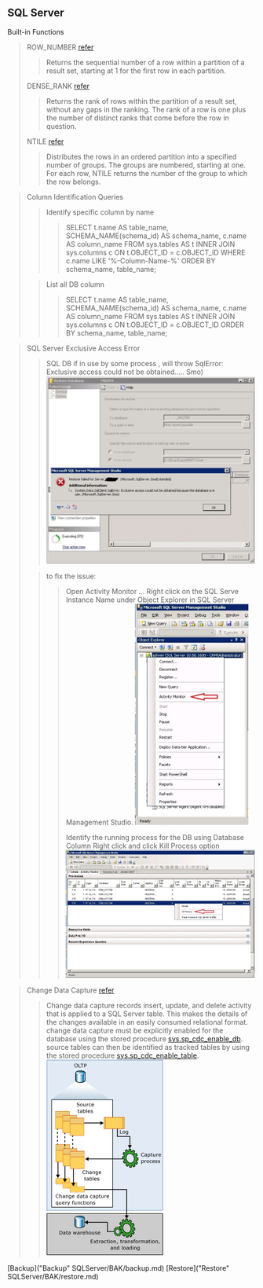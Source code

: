 **SQL Server**
-

Built-in Functions

>ROW_NUMBER [refer](http://msdn.microsoft.com/en-IN/library/ms186734.aspx "")
>>Returns the sequential number of a row within a partition of a result set, starting at 1 for the first row in each partition. 
>
>DENSE_RANK [refer](http://msdn.microsoft.com/en-IN/library/ms173825.aspx "")
>>Returns the rank of rows within the partition of a result set, without any gaps in the ranking. The rank of a row is one plus the number of distinct ranks that come before the row in question. 
> 
>NTILE [refer](http://msdn.microsoft.com/en-IN/library/ms175126.aspx "")
>>Distributes the rows in an ordered partition into a specified number of groups. The groups are numbered, starting at one. For each row, NTILE returns the number of the group to which the row belongs. 


>Column Identification Queries
> >Identify specific column by name
> >> SELECT t.name AS table_name, SCHEMA_NAME(schema_id) AS schema_name, c.name AS column_name FROM sys.tables AS t INNER JOIN sys.columns c ON t.OBJECT_ID = c.OBJECT_ID WHERE c.name LIKE '%-Column-Name-%' ORDER BY schema_name, table_name;
>
> >List all DB column
> >>SELECT t.name AS table_name, SCHEMA_NAME(schema_id) AS schema_name, c.name AS column_name FROM sys.tables AS t INNER JOIN sys.columns c ON t.OBJECT_ID = c.OBJECT_ID ORDER BY schema_name, table_name; 



> SQL Server Exclusive Access Error
> >SQL DB if in use by some process , will throw SqlError: Exclusive access could not be obtained..... Smo)
![Restore Exclusive Access not granted](SQLServer/RestoreExclusiveAccess.jpg)
>
> >to fix the issue:
> >>Open Activity Monitor ... Right click on the SQL Serve Instance Name under Object Explorer in SQL Server Management Studio.
![Activity Monitor](SQLServer/ActivityMonitor.jpg)
> >> 
> >>Identify the running process for the DB using Database Column
> >>Right click and click Kill Process option
![Kill Sql Process](SQLServer/ActivityMonitorKillProcess.jpg)


> Change Data Capture [refer](https://msdn.microsoft.com/en-us/library/cc645937%28v=sql.110%29.aspx "")
> >Change data capture records insert, update, and delete activity that is applied to a SQL Server table. 
> >This makes the details of the changes available in an easily consumed relational format.
> >change data capture must be explicitly enabled for the database using the stored procedure [sys.sp_cdc_enable_db](https://msdn.microsoft.com/en-us/library/bb510486%28v=sql.110%29.aspx "").
> >source tables can then be identified as tracked tables by using the stored procedure [sys.sp_cdc_enable_table](https://msdn.microsoft.com/en-us/library/bb522475%28v=sql.110%29.aspx "").
![CDC](SQLServer/ChangeDataCapture.gif)


[Backup]("Backup" SQLServer/BAK/backup.md)
[Restore]("Restore" SQLServer/BAK/restore.md)
